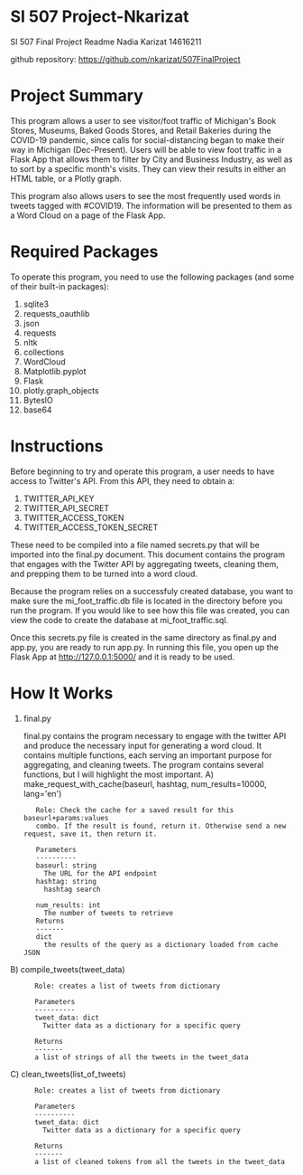 # SI 507 Project-Nkarizat

SI 507 Final Project Readme
Nadia Karizat 14616211

github repository: https://github.com/nkarizat/507FinalProject

# Project Summary
This program allows a user to see visitor/foot traffic of Michigan's Book Stores, Museums, Baked Goods Stores, and Retail Bakeries during the COVID-19 pandemic, since calls for social-distancing began to make their way in Michigan (Dec-Present). Users will be able to view foot traffic in a Flask App that allows them to filter by City and Business Industry, as well as to sort by a specific month's visits. They can view their results in either an HTML table, or a Plotly graph. 

This program also allows users to see the most frequently used words in tweets tagged with #COVID19. The information will be presented to them as a Word Cloud on a page of the Flask App. 

# Required Packages
To operate this program, you need to use the following packages (and some of their built-in packages): 
  1) sqlite3
  2) requests_oauthlib
  3) json
  4) requests
  5) nltk
  6) collections
  7) WordCloud
  8) Matplotlib.pyplot
  9) Flask
  10) plotly.graph_objects
  11) BytesIO
  12) base64

# Instructions
Before beginning to try and operate this program, a user needs to have access to Twitter's API. From this API, they need to obtain a:
  1) TWITTER_API_KEY
  2) TWITTER_API_SECRET
  3) TWITTER_ACCESS_TOKEN
  4) TWITTER_ACCESS_TOKEN_SECRET
 
These need to be compiled into a file named secrets.py that will be imported into the final.py document. This document contains the program that engages with the Twitter API by aggregating tweets, cleaning them, and prepping them to be turned into a word cloud.

Because the program relies on a successfuly created database, you want to make sure the mi_foot_traffic.db file is located in the directory before you run the program. If you would like to see how this file was created, you can view the code to create the database at mi_foot_traffic.sql. 

Once this secrets.py file is created in the same directory as final.py and app.py, you are ready to run app.py. In running this file, you open up the Flask App at http://127.0.0.1:5000/ and it is ready to be used. 

# How It Works

1) final.py
    
    final.py contains the program necessary to engage with the twitter API and produce the necessary input for generating a word cloud. It contains multiple functions, each serving an important purpose for aggregating, and cleaning tweets. The program contains several functions, but I will highlight the most important. 
    A) make_request_with_cache(baseurl, hashtag, num_results=10000, lang='en')

          Role: Check the cache for a saved result for this baseurl+params:values 
          combo. If the result is found, return it. Otherwise send a new request, save it, then return it.

          Parameters
          ----------
          baseurl: string
            The URL for the API endpoint
          hashtag: string
            hashtag search

          num_results: int
            The number of tweets to retrieve
          Returns
          -------
          dict
            the results of the query as a dictionary loaded from cache JSON

  B) compile_tweets(tweet_data)
    
          Role: creates a list of tweets from dictionary

          Parameters
          ----------
          tweet_data: dict
            Twitter data as a dictionary for a specific query

          Returns
          -------
          a list of strings of all the tweets in the tweet_data

  C) clean_tweets(list_of_tweets)
    
          Role: creates a list of tweets from dictionary

          Parameters
          ----------
          tweet_data: dict
            Twitter data as a dictionary for a specific query

          Returns
          -------
          a list of cleaned tokens from all the tweets in the tweet_data



